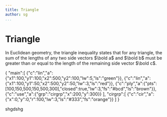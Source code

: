 ```yaml
---
title: Triangle
author: sg
...
```

# Triangle

In Euclidean geometry, the triangle inequality states that for any triangle, the sum of the lengths of any two side vectors $\bold a$ and $\bold b$ must be greater than or equal to the length of the remaining side vector $\bold c$.

<g-2 id='g' width="601" height="401" cartesian darkmode x0="0" y0="0">
{ "main":[
    {"c":"lin","a":{"x1":100,"y1":100,"x2":500,"y2":100,"lw":5,"ls":"green"}},
    {"c":"lin","a":{"x1":100,"y1":50,"x2":500,"y2":50,"lw":3,"ls":"red"}},
    {"c":"ply","a":{"pts":[100,150,500,150,500,300],"closed":true,"lw":3,"fs":"#bcd","ls":"brown"}},
    {"c":"use","a":{"grp":"cirgrp","x":200,"y":300}}
  ],
  "cirgrp":[
    {"c":"cir","a":{"x":0,"y":0,"r":100,"lw":3,"ls":"#333","fs":"orange"}}
  ]
}
</g-2>

shgdshg
